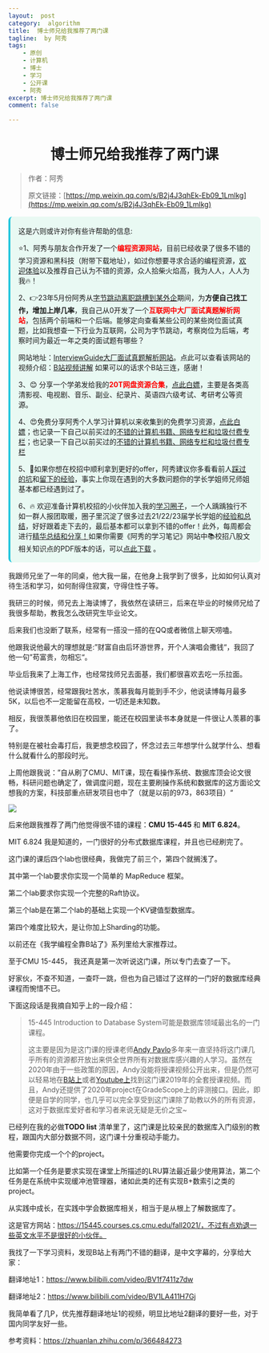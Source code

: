 ```yaml
---
layout:  post
category:  algorithm
title:  博士师兄给我推荐了两门课
tagline:  by 阿秀
tags:
    - 原创
    - 计算机
    - 博士
    - 学习
    - 公开课
    - 阿秀
excerpt: 博士师兄给我推荐了两门课
comment: false

---
```



<h1 align="center">博士师兄给我推荐了两门课</h1>

> 作者：阿秀
>
> 原文链接：[https://mp.weixin.qq.com/s/B2j4J3qhEk-Eb09_1Lmlkg](https://mp.weixin.qq.com/s/B2j4J3qhEk-Eb09_1Lmlkg)

<div style="border-color: #24C6DC;
            background-color: #e9f9f3;         
            margin: 1rem 0;
        padding: .25rem 1rem;
        border-left-width: .3rem;
        border-left-style: solid;
        border-radius: .5rem;
        color: inherit;">
  <p>这是六则或许对你有些许帮助的信息:</p>
<p>⭐️1、阿秀与朋友合作开发了一个<span style="font-weight:bold;color:red">编程资源网站</span>，目前已经收录了很多不错的学习资源和黑科技（附带下载地址），如过你想要寻求合适的编程资源，<a href="https://tools.interviewguide.cn/home" style="text-decoration: underline" target="_blank">欢迎体验</a>以及推荐自己认为不错的资源，众人拾柴火焰高，我为人人，人人为我🔥！</p>  <p>2、👉23年5月份阿秀从<a style="text-decoration: underline" href="https://mp.weixin.qq.com/s/zKItpGwIkHKK4g2aOlL2rA" target="_blank">字节跳动离职跳槽到某外企</a>期间，为<span style="font-weight:bold">方便自己找工作，增加上岸几率</span>，我自己从0开发了一个<span style="font-weight:bold;color:red">互联网中大厂面试真题解析网站</span>，包括两个前端和一个后端。能够定向查看某些公司的某些岗位面试真题，比如我想查一下行业为互联网，公司为字节跳动，考察岗位为后端，考察时间为最近一年之类的面试题有哪些？
<div align="center">
</div>网站地址：<a style="text-decoration: underline" href="https://top.interviewguide.cn/" target="_blank">InterviewGuide大厂面试真题解析网站</a>。点此可以查看该网站的视频介绍：<a style="text-decoration: underline" href="https://www.bilibili.com/video/BV1f94y1C7BL" target="_blank">B站视频讲解</a>   如果可以的话求个B站三连，感谢！
  </p>3、😊
    分享一个学弟发给我的<span style="font-weight:bold;color:red">20T网盘资源合集</span>，<a style="text-decoration: underline" href="https://docs.qq.com/sheet/DY3VPVklVaFFMcUZ4?tab=9h5afr" target="_blank">点此白嫖</a>，主要是各类高清影视、电视剧、音乐、副业、纪录片、英语四六级考试、考研考公等资源。
  </p>
  <p>4、😍免费分享阿秀个人学习计算机以来收集到的免费学习资源，<a style="text-decoration: underline" href="/notes/07-resources/01-free/01-introduce.html" target="_blank">点此白嫖</a>；也记录一下自己以前买过的<a style="text-decoration: underline" href="/notes/07-resources/02-precious.html" target="_blank">不错的计算机书籍、网络专栏和垃圾付费专栏</a>；也记录一下自己以前买过的<a style="text-decoration: underline" href="/notes/07-resources/02-precious.html" target="_blank">不错的计算机书籍、网络专栏和垃圾付费专栏</a>
  </p>
  <p>5、🚀如果你想在校招中顺利拿到更好的offer，阿秀建议你多看看前人<a style="text-decoration: underline" href="https://www.yuque.com/tuobaaxiu/httmmc/npg1k81zeq4wfpyz" target="_blank">踩过的坑</a>和<a style="text-decoration: underline"  target="_blank" href="https://www.yuque.com/tuobaaxiu/httmmc/gge9ppd0mbu2d3dp">留下的经验</a>，事实上你现在遇到的大多数问题你的学长学姐师兄师姐基本都已经遇到过了。
  </p>
  <p>6、🔥 欢迎准备计算机校招的小伙伴加入我的<a  style="text-decoration: underline" href="https://www.yuque.com/tuobaaxiu/httmmc/xg0otqvc17wfx4u9" target="_blank">学习圈子</a>，一个人踽踽独行不如一群人报团取暖，圈子里沉淀了很多过去21/22/23届学长学姐的<a  style="text-decoration: underline" href="https://www.yuque.com/tuobaaxiu/httmmc/gge9ppd0mbu2d3dp" target="_blank">经验和总结</a>，好好跟着走下去的，最后基本都可以拿到不错的offer！此外，每周都会进行<a  style="text-decoration: underline" href="https://www.yuque.com/tuobaaxiu/httmmc/npg1k81zeq4wfpyz" target="_blank">精华总结和分享！</a>如果你需要《阿秀的学习笔记》网站中📚︎校招八股文相关知识点的PDF版本的话，可以<a style="text-decoration: underline" href="https://www.yuque.com/tuobaaxiu/httmmc/qs0yn66apvkzw0ps" target="_blank">点此下载</a> 。</p>   </div>

我跟师兄坐了一年的同桌，他大我一届，在他身上我学到了很多，比如如何认真对待生活和学习，如何耐得住寂寞，守得住性子等。

我研三的时候，师兄去上海读博了，我依然在读研三，后来在毕业的时候师兄给了我很多帮助，教我怎么改研究生毕业论文。

后来我们也没断了联系，经常有一搭没一搭的在QQ或者微信上聊天唠嗑。

他跟我说他最大的理想就是:”财富自由后环游世界，开个人演唱会撒钱“，我回了他一句”苟富贵，勿相忘“。

毕业后我来了上海工作，也经常找师兄去面基，我们都很喜欢去吃一乐拉面。

他说读博很苦，经常跟我吐苦水，羡慕我每月能到手不少，他说读博每月最多5K，以后也不一定能留在高校，一切还是未知数。

相反，我很羡慕他依旧在校园里，能还在校园里读书本身就是一件很让人羡慕的事了。

特别是在被社会毒打后，我更想念校园了，怀念过去三年想学什么就学什么、想看什么就看什么的那段时光。

上周他跟我说：”自从刷了CMU、MIT课，现在看操作系统、数据库顶会论文很畅，科研问题也确定了，做调度问题，现在主要刷操作系统和数据库的这方面论文想我的方案，科技部重点研发项目也中了（就是以前的973，863项目）“

![](http://oss.interviewguide.cn/img/202205220010394.png)



后来他跟我推荐了两门他觉得很不错的课程：**CMU 15-445** 和  **MIT 6.824**。

MIT 6.824 我是知道的，一门很好的分布式数据库课程，并且也已经刷完了。

这门课的课后四个lab也很经典，我做完了前三个，第四个就搁浅了。

其中第一个lab要求你实现一个简单的 MapReduce 框架。

第二个lab要求你实现一个完整的Raft协议。

第三个lab是在第二个lab的基础上实现一个KV键值型数据库。

第四个难度比较大，是让你加上Sharding的功能。

以前还在《我学编程全靠B站了》系列里给大家推荐过。

至于CMU 15-445， 我还真是第一次听说这门课，所以专门去查了一下。

好家伙，不查不知道，一查吓一跳，但也为自己错过了这样的一门好的数据库经典课程而惋惜不已。

下面这段话是我摘自知乎上的一段介绍：

>15-445 Introduction to Database System可能是数据库领域最出名的一门课程。
>
>这主要是因为是这门课的授课老师[Andy Pavlo](https://link.zhihu.com/?target=http%3A//www.cs.cmu.edu/~pavlo/)多年来一直坚持将这门课几乎所有的资源都开放出来供全世界所有对数据库感兴趣的人学习。虽然在2020年由于一些政策的原因，Andy没能将授课视频公开出来，但是仍然可以轻易地在[B站上](https://link.zhihu.com/?target=https%3A//search.bilibili.com/all%3Fkeyword%3D15-445%26from_source%3Dwebtop_search%26spm_id_from%3D333.851)或者[Youtube上](https://link.zhihu.com/?target=https%3A//www.youtube.com/watch%3Fv%3DoeYBdghaIjc%26list%3DPLSE8ODhjZXjbohkNBWQs_otTrBTrjyohi)找到这门课2019年的全套授课视频。而且，Andy还提供了2020年project在GradeScope上的评测接口。因此，即便是自学的同学，也几乎可以完全享受到这门课除了助教以外的所有资源，这对于数据库爱好者和学习者来说无疑是无价之宝~

已经列在我的必做**TODO list** 清单里了，这门课是比较亲民的数据库入门级别的教程，跟国内大部分数据不同，这门课十分重视动手能力。

他需要你完成一个个的project。

比如第一个任务是要求实现在课堂上所描述的LRU算法最近最少使用算法，第二个任务是在系统中实现缓冲池管理器，诸如此类的还有实现B+数索引之类的project。

从实践中成长，在实践中学会数据库相关，相当于是从根上了解数据库了。

这是官方网站：https://15445.courses.cs.cmu.edu/fall2021/，不过有点劝退一些英文水平不是很好的小伙伴。

我找了一下学习资料，发现B站上有两门不错的翻译，是中文字幕的，分享给大家：

翻译地址1：https://www.bilibili.com/video/BV1f7411z7dw

翻译地址2：https://www.bilibili.com/video/BV1LA411H7Gj



我简单看了几P，优先推荐翻译地址1的视频，明显比地址2翻译的要好一些，对于国内同学友好一些。



参考资料：https://zhuanlan.zhihu.com/p/366484273

